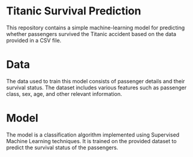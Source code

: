 # Titanic Survival Prediction

This repository contains a simple machine-learning model for predicting whether passengers survived the Titanic accident based on the data provided in a CSV file.

# Data

The data used to train this model consists of passenger details and their survival status. The dataset includes various features such as passenger class, sex, age, and other relevant information.

# Model

The model is a classification algorithm implemented using Supervised Machine Learning techniques. It is trained on the provided dataset to predict the survival status of the passengers.
